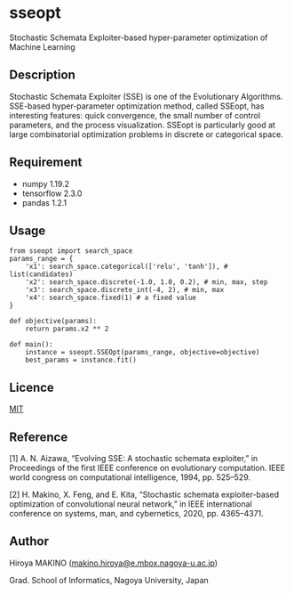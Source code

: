 # sseopt
Stochastic Schemata Exploiter-based hyper-parameter optimization of Machine Learning

## Description
Stochastic Schemata Exploiter (SSE) is one of the Evolutionary Algorithms.
SSE-based hyper-parameter optimization method, called SSEopt, has interesting features: quick convergence, the small number of control parameters, and the process visualization.
SSEopt is particularly good at large combinatorial optimization problems in discrete or categorical space.

## Requirement
- numpy 1.19.2
- tensorflow 2.3.0
- pandas 1.2.1

## Usage

    from sseopt import search_space
    params_range = {
        'x1': search_space.categorical(['relu', 'tanh']), # list(candidates)
        'x2': search_space.discrete(-1.0, 1.0, 0.2), # min, max, step
        'x3': search_space.discrete_int(-4, 2), # min, max
        'x4': search_space.fixed(1) # a fixed value
    }
    
    def objective(params):
        return params.x2 ** 2
   
    def main():
        instance = sseopt.SSEOpt(params_range, objective=objective)
        best_params = instance.fit() 
   

## Licence
[MIT](https://github.com/macky168/sseopt/blob/main/LICENCE.txt)

## Reference
[1] A. N. Aizawa, “Evolving SSE: A stochastic schemata exploiter,” in Proceedings of the first IEEE conference on evolutionary computation. IEEE world congress on computational intelligence, 1994, pp. 525–529.

[2] H. Makino, X. Feng, and E. Kita, “Stochastic schemata exploiter-based optimization of convolutional neural network,” in IEEE international conference on systems, man, and cybernetics, 2020, pp. 4365–4371.

## Author
Hiroya MAKINO (makino.hiroya@e.mbox.nagoya-u.ac.jp)

Grad. School of Informatics, Nagoya University, Japan
